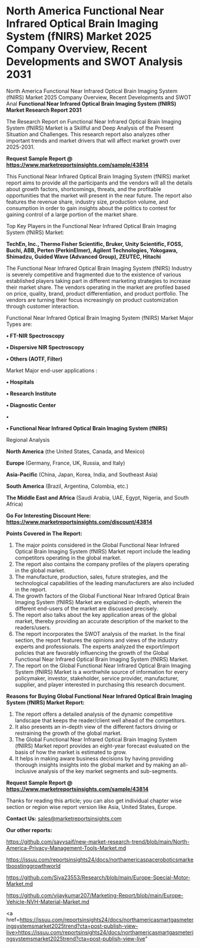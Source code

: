 # North America Functional Near Infrared Optical Brain Imaging System (fNIRS) Market 2025 Company Overview, Recent Developments and SWOT Analysis 2031
North America Functional Near Infrared Optical Brain Imaging System (fNIRS) Market 2025 Company Overview, Recent Developments and SWOT Anal
<strong>Functional Near Infrared Optical Brain Imaging System (fNIRS) Market Research Report 2031</strong>

The Research Report on Functional Near Infrared Optical Brain Imaging System (fNIRS) Market is a Skillful and Deep Analysis of the Present Situation and Challenges. This research report also analyzes other important trends and market drivers that will affect market growth over 2025-2031.

<strong>Request Sample Report @ <a href=https://www.marketreportsinsights.com/sample/43814>https://www.marketreportsinsights.com/sample/43814</a></strong>

This Functional Near Infrared Optical Brain Imaging System (fNIRS) market report aims to provide all the participants and the vendors will all the details about growth factors, shortcomings, threats, and the profitable opportunities that the market will present in the near future. The report also features the revenue share, industry size, production volume, and consumption in order to gain insights about the politics to contest for gaining control of a large portion of the market share.

Top Key Players in the Functional Near Infrared Optical Brain Imaging System (fNIRS) Market:

<strong>TechEn, Inc., Thermo Fisher Scientific, Bruker, Unity Scientific, FOSS, Buchi, ABB, Perten (PerkinElmer), Agilent Technologies, Yokogawa, Shimadzu, Guided Wave (Advanced Group), ZEUTEC, Hitachi</strong>

The Functional Near Infrared Optical Brain Imaging System (fNIRS) Industry is severely competitive and fragmented due to the existence of various established players taking part in different marketing strategies to increase their market share. The vendors operating in the market are profiled based on price, quality, brand, product differentiation, and product portfolio. The vendors are turning their focus increasingly on product customization through customer interaction.

Functional Near Infrared Optical Brain Imaging System (fNIRS) Market Major Types are:

<strong>•  FT-NIR Spectroscopy

•  Dispersive NIR Spectroscopy

•  Others (AOTF, Filter)</strong>

Market Major end-user applications :

<strong>•  Hospitals

•  Research Institute

•  Diagnostic Center

•  

•  Functional Near Infrared Optical Brain Imaging System (fNIRS)</strong>

Regional Analysis

</u><strong><b>North America</b></strong> (the United States, Canada, and Mexico)

<strong><b>Europe </b></strong>(Germany, France, UK, Russia, and Italy)

<strong><b>Asia-Pacific</b></strong> (China, Japan, Korea, India, and Southeast Asia)

<strong><b>South America</b></strong> (Brazil, Argentina, Colombia, etc.)

<strong><b>The Middle East and Africa</b></strong> (Saudi Arabia, UAE, Egypt, Nigeria, and South Africa)

<strong>Go For Interesting Discount Here: <a href=https://www.marketreportsinsights.com/discount/43814>https://www.marketreportsinsights.com/discount/43814</a></strong>

<strong>Points Covered in The Report:</strong>
<ol>
  <li>The major points considered in the Global Functional Near Infrared Optical Brain Imaging System (fNIRS) Market report include the leading competitors operating in the global market.</li>
  <li>The report also contains the company profiles of the players operating in the global market.</li>
  <li>The manufacture, production, sales, future strategies, and the technological capabilities of the leading manufacturers are also included in the report.</li>
  <li>The growth factors of the Global Functional Near Infrared Optical Brain Imaging System (fNIRS) Market are explained in-depth, wherein the different end-users of the market are discussed precisely.</li>
  <li>The report also talks about the key application areas of the global market, thereby providing an accurate description of the market to the readers/users.</li>
  <li>The report incorporates the SWOT analysis of the market. In the final section, the report features the opinions and views of the industry experts and professionals. The experts analyzed the export/import policies that are favorably influencing the growth of the Global Functional Near Infrared Optical Brain Imaging System (fNIRS) Market.</li>
  <li>The report on the Global Functional Near Infrared Optical Brain Imaging System (fNIRS) Market is a worthwhile source of information for every policymaker, investor, stakeholder, service provider, manufacturer, supplier, and player interested in purchasing this research document.</li>
</ol>
<strong>Reasons for Buying Global Functional Near Infrared Optical Brain Imaging System (fNIRS) Market Report:</strong>

<ol>
  <li>The report offers a detailed analysis of the dynamic competitive landscape that keeps the reader/client well ahead of the competitors.</li>
  <li>It also presents an in-depth view of the different factors driving or restraining the growth of the global market.</li>
  <li>The Global Functional Near Infrared Optical Brain Imaging System (fNIRS) Market report provides an eight-year forecast evaluated on the basis of how the market is estimated to grow.</li>
  <li>It helps in making aware business decisions by having providing thorough insights insights into the global market and by making an all-inclusive analysis of the key market segments and sub-segments.</li>
</ol>
<strong>Request Sample Report @ <a href=https://www.marketreportsinsights.com/sample/43814>https://www.marketreportsinsights.com/sample/43814</a></strong>


Thanks for reading this article; you can also get individual chapter wise section or region wise report version like Asia, United States, Europe.

<strong>Contact Us:</strong>
sales@marketreportsinsights.com

<strong>Our other reports:</strong>

<a href=https://github.com/sayysaif/new-market-research-trend/blob/main/North-America-Privacy-Management-Tools-Market.md>https://github.com/sayysaif/new-market-research-trend/blob/main/North-America-Privacy-Management-Tools-Market.md</a>

<a href=https://issuu.com/reportsinsights24/docs/northamericaspaceroboticsmarketboostinggrowthworld>https://issuu.com/reportsinsights24/docs/northamericaspaceroboticsmarketboostinggrowthworld</a>

<a href=https://github.com/Siya23553/Research/blob/main/Europe-Special-Motor-Market.md>https://github.com/Siya23553/Research/blob/main/Europe-Special-Motor-Market.md</a>

<a href=https://github.com/vijaykumar207/Marketing-Report/blob/main/Europe-Vehicle-NVH-Material-Market.md>https://github.com/vijaykumar207/Marketing-Report/blob/main/Europe-Vehicle-NVH-Material-Market.md</a>

<a href=https://issuu.com/reportsinsights24/docs/northamericasmartgasmeteringsystemsmarket2025trend?cta=post-publish-view-live>https://issuu.com/reportsinsights24/docs/northamericasmartgasmeteringsystemsmarket2025trend?cta=post-publish-view-live</a>"
